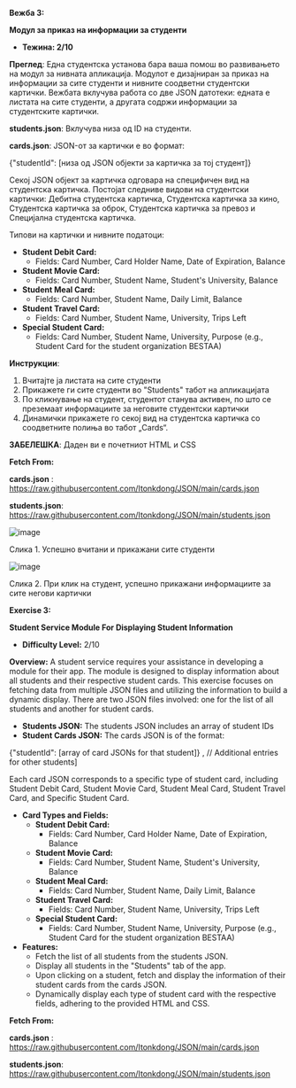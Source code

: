 ﻿**Вежба 3:**

**Модул за приказ на информации за студенти**

- **Тежина: 2/10**

**Преглед**: Една студентска установа бара ваша помош во развивањето на модул за нивната апликација. Модулот е дизајниран за приказ на информации за сите студенти и нивните соодветни студентски картички. Вежбата вклучува работа со две JSON датотеки: едната е листата на сите студенти, а другата содржи информации за студентските картички.

**students.json**: Вклучува низа од ID на студенти.

**cards.json**: JSON-от за картички е во формат:

{"studentId": [низа од JSON објекти за картичка за тој студент]}

Секој JSON објект за картичка одговара на специфичен вид на студентска картичка. Постојат следниве видови на студентски картички: Дебитна студентска картичка, Студентска картичка за кино, Студентска картичка за оброк, Студентска картичка за превоз и Специјална студентска картичка.

Типови на картички и нивните податоци:

- **Student Debit Card:**
  - Fields: Card Number, Card Holder Name, Date of Expiration, Balance
- **Student Movie Card:**
  - Fields: Card Number, Student Name, Student's University, Balance
- **Student Meal Card:**
  - Fields: Card Number, Student Name, Daily Limit, Balance
- **Student Travel Card:**
  - Fields: Card Number, Student Name, University, Trips Left
- **Special Student Card:**
  - Fields: Card Number, Student Name, University, Purpose (e.g., Student Card for the student organization BESTAA)

**Инструкции**:

1. Вчитајте ја листата на сите студенти
1. Прикажете ги сите студенти во "Students" табот на апликацијата
1. По кликнување на студент, студентот станува активен, по што се преземаат информациите за неговите студентски картички
1. Динамички прикажете го секој вид на студентска картичка со соодветните полиња во табот „Cards“.

**ЗАБЕЛЕШКА**: Даден ви е почетниот HTML и CSS

<a name="_hlk158398999"></a>**Fetch From:**

**cards.json** : https://raw.githubusercontent.com/Itonkdong/JSON/main/cards.json

**students.json**: https://raw.githubusercontent.com/Itonkdong/JSON/main/students.json

![image](Content/readme-images/Aspose.Words.2109666b-c0e0-49f9-8363-42a28763036d.001.png)

Слика 1. Успешно вчитани и прикажани сите студенти

![image](Content/readme-images/Aspose.Words.2109666b-c0e0-49f9-8363-42a28763036d.002.png)

Слика 2. При клик на студент, успешно прикажани информациите за сите негови картички

**Exercise 3:** 

**Student Service Module For Displaying Student Information**

- **Difficulty Level:** 2/10

**Overview:** A student service requires your assistance in developing a module for their app. The module is designed to display information about all students and their respective student cards. This exercise focuses on fetching data from multiple JSON files and utilizing the information to build a dynamic display. There are two JSON files involved: one for the list of all students and another for student cards.

- **Students JSON:** The students JSON includes an array of student IDs
- **Student Cards JSON:** The cards JSON is of the format:

{"studentId": [array of card JSONs for that student]} , // Additional entries for other students] 

Each card JSON corresponds to a specific type of student card, including Student Debit Card, Student Movie Card, Student Meal Card, Student Travel Card, and Specific Student Card.

- **Card Types and Fields:**
  - **Student Debit Card:**
    - Fields: Card Number, Card Holder Name, Date of Expiration, Balance
  - **Student Movie Card:**
    - Fields: Card Number, Student Name, Student's University, Balance
  - **Student Meal Card:**
    - Fields: Card Number, Student Name, Daily Limit, Balance
  - **Student Travel Card:**
    - Fields: Card Number, Student Name, University, Trips Left
  - **Special Student Card:**
    - Fields: Card Number, Student Name, University, Purpose (e.g., Student Card for the student organization BESTAA)
- **Features:**
  - Fetch the list of all students from the students JSON.
  - Display all students in the "Students" tab of the app.
  - Upon clicking on a student, fetch and display the information of their student cards from the cards JSON.
  - Dynamically display each type of student card with the respective fields, adhering to the provided HTML and CSS.

**Fetch From:**

**cards.json** : https://raw.githubusercontent.com/Itonkdong/JSON/main/cards.json

**students.json**: https://raw.githubusercontent.com/Itonkdong/JSON/main/students.json

